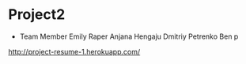 # Project2

* Team Member
Emily Raper
Anjana Hengaju
Dmitriy Petrenko
Ben p

http://project-resume-1.herokuapp.com/
